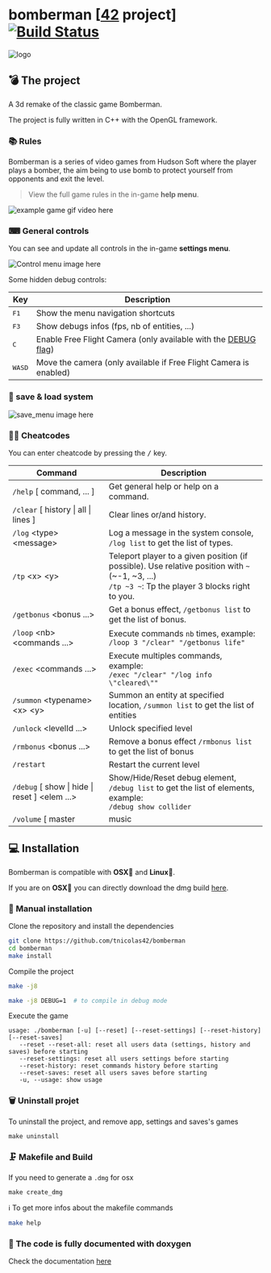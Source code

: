 # bomberman [[42](https://www.42.fr/) project] [![Build Status](https://travis-ci.com/tnicolas42/bomberman.svg?branch=master)](https://travis-ci.com/tnicolas42/bomberman)

![logo](https://github.com/tnicolas42/bomberman-assets/blob/master/imgs/bomberman-logo.png)

## 💣 The project

A 3d remake of the classic game Bomberman.

The project is fully written in C++ with the OpenGL framework.

### 📚 Rules

Bomberman is a series of video games from Hudson Soft where the player plays a bomber, the aim being to use bomb to protect yourself from opponents and exit the level.

> View the full game rules in the in-game **help menu**.

![example game gif video here](/assets/GIFs/example.gif)

### ⌨ General controls

You can see and update all controls in the in-game **settings menu**.

![Control menu image here](/assets/GIFs/example.png)

Some hidden debug controls:

| Key  | Description |
| --- | --- |
| <kbd>F1</kbd> | Show the menu navigation shortcuts |
| <kbd>F3</kbd> | Show debugs infos (fps, nb of entities, ...) |
| <kbd>C</kbd> | Enable Free Flight Camera (only available with the [DEBUG flag](#-manual-installation)) |
| <kbd>W</kbd><kbd>A</kbd><kbd>S</kbd><kbd>D</kbd> | Move the camera (only available if Free Flight Camera is enabled) |

### 💾 save & load system

![save_menu image here](/assets/GIFs/example.png)

### 👩‍💻 Cheatcodes

You can enter cheatcode by pressing the <kbd>/</kbd> key.

| Command  | Description |
| --- | --- |
| `/help` [&nbsp;command, ...&nbsp;]  | Get general help or help on a command.  |
| `/clear` [&nbsp;history \| all \| lines&nbsp;]  | Clear lines or/and history.  |
| `/log` \<type> \<message>  | Log a message in the system console, `/log list` to get the list of types.  |
| `/tp` \<x> \<y>  | Teleport player to a given position (if possible). Use relative position with `~` (~-1, ~3, ...)<br>`/tp ~3 ~`: Tp the player 3 blocks right to you.  |
| `/getbonus` <bonus ...>  | Get a bonus effect, `/getbonus list` to get the list of bonus.  |
| `/loop` \<nb> \<commands&nbsp;...>  | Execute commands `nb` times, example:<br>`/loop 3 "/clear" "/getbonus life"`  |
| `/exec` \<commands&nbsp;...>  | Execute multiples commands, example:<br>`/exec "/clear" "/log info \"cleared\""`  |
| `/summon` \<typename> \<x> \<y>  | Summon an entity at specified location, `/summon list` to get the list of entities   |
| `/unlock` \<levelId&nbsp;...>  | Unlock specified level  |
| `/rmbonus` \<bonus&nbsp;...>  | Remove a bonus effect `/rmbonus list` to get the list of bonus  |
| `/restart`   | Restart the current level  |
| `/debug` [&nbsp;show \| hide \| reset&nbsp;] \<elem ...>  | Show/Hide/Reset debug element, `/debug list` to get the list of elements, example:<br>`/debug show collider`  |
| `/volume` [&nbsp;master | music | sound&nbsp;] \<value>  | Change master/music/sound volume. `/volume list` to get the list of volumes's type |

## 💻 Installation

Bomberman is compatible with **OSX🍎** and **Linux🐧**.

If you are on **OSX🍎** you can directly download the dmg build [here](https://www.dropbox.com/s/uk0l9rlvxbrjpoo/bomberman.dmg?dl=0).

### 👷 Manual installation

Clone the repository and install the dependencies
```bash
git clone https://github.com/tnicolas42/bomberman
cd bomberman
make install
```

Compile the project

```bash
make -j8
```

```bash
make -j8 DEBUG=1  # to compile in debug mode
```

Execute the game
 ```usage
usage: ./bomberman [-u] [--reset] [--reset-settings] [--reset-history] [--reset-saves]
	--reset --reset-all: reset all users data (settings, history and saves) before starting
	--reset-settings: reset all users settings before starting
	--reset-history: reset commands history before starting
	--reset-saves: reset all users saves before starting
	-u, --usage: show usage
```

### 🗑 Uninstall projet

To uninstall the project, and remove app, settings and saves's games
```
make uninstall
```

### 🗜 Makefile and Build

If you need to generate a `.dmg` for osx
```
make create_dmg
```

ℹ️ To get more infos about the makefile commands
```bash
make help
```

### 📖 The code is fully documented with doxygen
Check the documentation [here](https://tnicolas42.github.io/bomberman)
